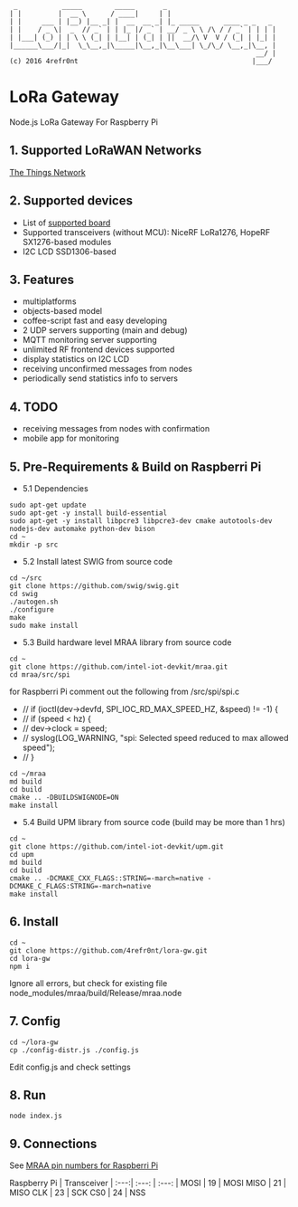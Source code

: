 ```
 _           _____        _____       _
| |         |  __ \      / ____|     | |
| |     ___ | |__) |__ _| |  __  __ _| |_ _____      ____ _ _   _
| |    / _ \|  _  // _` | | |_ |/ _` | __/ _ \ \ /\ / / _` | | | |
| |___| (_) | | \ \ (_| | |__| | (_| | ||  __/\ V  V / (_| | |_| |
|______\___/|_|  \_\__,_|\_____|\__,_|\__\___| \_/\_/ \__,_|\__, |
                                                             __/ |
(c) 2016 4refr0nt                                           |___/
```

# LoRa Gateway
Node.js LoRa Gateway For Raspberry Pi

## 1. Supported LoRaWAN Networks
[The Things Network](http://thethingsnetwork.org/)

## 2. Supported devices
* List of [supported board](https://github.com/intel-iot-devkit/mraa#supported-boards)
* Supported transceivers (without MCU): NiceRF LoRa1276, HopeRF SX1276-based modules
* I2C LCD SSD1306-based

## 3. Features
* multiplatforms
* objects-based model
* coffee-script fast and easy developing
* 2 UDP servers supporting (main and debug)
* MQTT monitoring server supporting
* unlimited RF frontend devices supported
* display statistics on I2C LCD
* receiving unconfirmed messages from nodes
* periodically send statistics info to servers

## 4. TODO
* receiving messages from nodes with confirmation
* mobile app for monitoring

## 5. Pre-Requirements & Build on Raspberri Pi
* 5.1 Dependencies
```
sudo apt-get update
sudo apt-get -y install build-essential
sudo apt-get -y install libpcre3 libpcre3-dev cmake autotools-dev nodejs-dev automake python-dev bison
cd ~
mkdir -p src
```
* 5.2 Install latest SWIG from source code
```
cd ~/src
git clone https://github.com/swig/swig.git
cd swig
./autogen.sh
./configure
make
sudo make install
```
* 5.3 Build hardware level MRAA library from source code
```
cd ~
git clone https://github.com/intel-iot-devkit/mraa.git
cd mraa/src/spi
```

for Raspberri Pi comment out the following from /src/spi/spi.c
* // if (ioctl(dev->devfd, SPI_IOC_RD_MAX_SPEED_HZ, &speed) != -1) {
* // if (speed < hz) {
* // dev->clock = speed;
* // syslog(LOG_WARNING, "spi: Selected speed reduced to max allowed speed");
* // }
```
cd ~/mraa
md build
cd build
cmake .. -DBUILDSWIGNODE=ON
make install
```
* 5.4 Build UPM library from source code (build may be more than 1 hrs)
```
cd ~
git clone https://github.com/intel-iot-devkit/upm.git
cd upm
md build
cd build
cmake .. -DCMAKE_CXX_FLAGS::STRING=-march=native -DCMAKE_C_FLAGS:STRING=-march=native
make install
```
## 6. Install
```
cd ~
git clone https://github.com/4refr0nt/lora-gw.git
cd lora-gw
npm i
```
Ignore all errors, but check for existing file node_modules/mraa/build/Release/mraa.node
## 7. Config
```
cd ~/lora-gw
cp ./config-distr.js ./config.js
```
Edit config.js and check settings
## 8. Run
```
node index.js
```
## 9. Connections
See [MRAA pin numbers for Raspberri Pi](http://iotdk.intel.com/docs/master/mraa/rasppi.html)

Raspberry Pi | Transceiver
| :---:| :---: | :---: |
MOSI | 19 | MOSI
MISO | 21 | MISO
CLK  | 23 | SCK
CS0  | 24 | NSS

